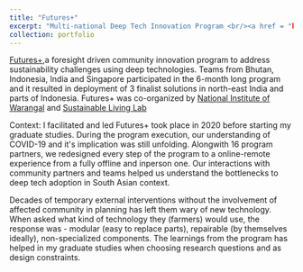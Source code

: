 ```yaml
---
title: "Futures+"
excerpt: "Multi-national Deep Tech Innovation Program <br/><a href = "https://futures-plus.com/"><img src='/images/futures_plus.png'></a>"
collection: portfolio
---
```


<p><a href = "https://futures-plus.com/">Futures+</a>,a foresight driven community innovation program to address sustainability challenges using deep technologies. Teams from Bhutan, Indonesia, India and Singapore participated in the 6-month long program and it resulted in deployment of 3 finalist solutions in north-east India and parts of Indonesia. Futures+ was co-organized by <a href = "https://nitw.ac.in/">National Institute of Warangal</a> and <a href = "sustainablelivinglab.org">Sustainable Living Lab </a></p>
<p>Context: I facilitated and led Futures+ took place in 2020 before starting my graduate studies. During the program execution, our understanding of COVID-19 and it's implication was still unfolding. Alongwith 16 program partners, we redesigned every step of the program to a online-remote experience from a fully offline and inperson one. Our interactions with community partners and teams helped us understand the bottlenecks to deep tech adoption in South Asian context. </p> 

<p> Decades of temporary external interventions without the involvement of affected community in planning has left them wary of new technology. When asked what kind of technology they (farmers) would use, the response was - modular (easy to replace parts), repairable (by themselves ideally), non-specialized components. The learnings from the program has helped in my graduate studies when choosing research questions and as design constraints.
 </p>



